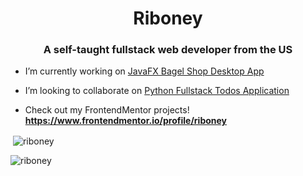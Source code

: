 <h1 align="center">Riboney</h1>
<h3 align="center">A self-taught fullstack web developer from the US</h3>

- I’m currently working on [JavaFX Bagel Shop Desktop App](https://github.com/riboney/Noras-Bagel-Bin)

- I’m looking to collaborate on [Python Fullstack Todos Application](https://github.com/CSSG-Labs/flask-todo-app)

- Check out my FrontendMentor projects! **https://www.frontendmentor.io/profile/riboney**

<p>&nbsp;<img align="center" src="https://github-readme-stats.vercel.app/api?username=riboney&show_icons=true&locale=en" alt="riboney" /></p>

<p><img align="center" src="https://github-readme-streak-stats.herokuapp.com/?user=riboney&" alt="riboney" /></p>
